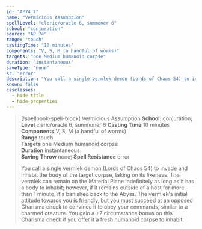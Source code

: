 ```yaml
---
id: "AP74_7"
name: "Vermicious Assumption"
spellLevel: "cleric/oracle 6, summoner 6"
school: "conjuration"
source: "AP 74"
range: "touch"
castingTime: "10 minutes"
components: "V, S, M (a handful of worms)"
targets: "one Medium humanoid corpse"
duration: "instantaneous"
saveType: "none"
sr: "error"
description: "You call a single vermlek demon (Lords of Chaos 54) to invade and inhabit the body of the target corpse, taking on its likeness. The vermlek can remain on the Material Plane indefinitely as long as it has a body to inhabit; however, if it remains outside of a host for more than 1 minute, it's banished back to the Abyss. The vermlek's initial attitude towards you is friendly, but you must succeed at an opposed Charisma check to convince it to obey your commands, similar to a charmed creature. You gain a +2 circumstance bonus on this Charisma check if you offer it a fresh humanoid corpse to inhabit."
known: false
cssclasses:
  - hide-title
  - hide-properties
---
```


> [!spellbook-spell-block] Vermicious Assumption
> **School:** conjuration; **Level** cleric/oracle 6, summoner 6
> **Casting Time** 10 minutes  
> **Components** V, S, M (a handful of worms)  
> **Range** touch  
> **Targets** one Medium humanoid corpse  
> **Duration** instantaneous  
> **Saving Throw** none; **Spell Resistance** error
> 
> You call a single vermlek demon (Lords of Chaos 54) to invade and inhabit the body of the target corpse, taking on its likeness. The vermlek can remain on the Material Plane indefinitely as long as it has a body to inhabit; however, if it remains outside of a host for more than 1 minute, it's banished back to the Abyss. The vermlek's initial attitude towards you is friendly, but you must succeed at an opposed Charisma check to convince it to obey your commands, similar to a charmed creature. You gain a +2 circumstance bonus on this Charisma check if you offer it a fresh humanoid corpse to inhabit.
